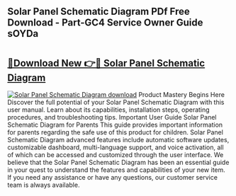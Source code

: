 ## Solar Panel Schematic Diagram PDf Free Download - Part-GC4 Service Owner Guide sOYDa

# <h2><a href="http://dfmall.blite.top/?on=Solar+Panel+Schematic+Diagram">🔗Download New 👉🔴 Solar Panel Schematic Diagram</a></h2>

[![Solar Panel Schematic Diagram download](https://i.imgur.com/lujVjoI.png)](http://dfmall.blite.top/?on=Solar+Panel+Schematic+Diagram)
Product Mastery Begins Here Discover the full potential of your Solar Panel Schematic Diagram with this user manual. Learn about its capabilities, installation steps, operating procedures, and troubleshooting tips. Important User Guide Solar Panel Schematic Diagram for Parents This guide provides important information for parents regarding the safe use of this product for children. Solar Panel Schematic Diagram advanced features include automatic software updates, customizable dashboard, multi-language support, and voice activation, all of which can be accessed and customized through the user interface. We believe that the Solar Panel Schematic Diagram has been an essential guide in your quest to understand the features and capabilities of your new item. If you need any assistance or have any questions, our customer service team is always available.

